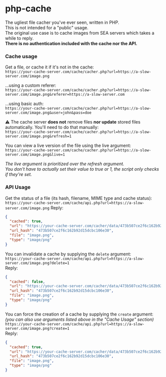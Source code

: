 # php-cache
The ugliest file cacher you've ever seen, written in PHP.  
This is not intended for a "public" usage.  
The original use case is to cache images from SEA servers which takes a while to reply.  
**There is no authentication included with the cache nor the API.**

### Cache usage
Get a file, or cache it if it's not in the cache:  
``https://your-cache-server.com/cache/cacher.php?url=https://a-slow-server.com/image.png``

...using a custom referer:  
``https://your-cache-server.com/cache/cacher.php?url=https://a-slow-server.com/image.png&referer=https://a-slow-server.com``

...using basic auth:  
``https://your-cache-server.com/cache/cacher.php?url=https://a-slow-server.com/image.png&user=john&pass=doe``

⚠️ The cache server **does not** remove files **nor update** stored files automatically. You'll need to do that manually:  
``https://your-cache-server.com/cache/cacher.php?url=https://a-slow-server.com/image.png&refresh=1``

You can view a live version of the file using the live argument:  
``https://your-cache-server.com/cache/cacher.php?url=https://a-slow-server.com/image.png&live=1``

*The live argument is prioritized over the refresh argument.  
You don't have to actually set their value to true or 1, the script only checks if they're set.*

### API Usage
Get the status of a file (its hash, filename, MIME type and cache status):  
``https://your-cache-server.com/cache/api.php?url=https://a-slow-server.com/image.png``
Reply:
````json
{
  "cached": true,
  "url": "https://your-cache-server.com/cacher/data/473b507ce2f6c162b92d15dcbc106e30/image.png",
  "url_hash": "473b507ce2f6c162b92d15dcbc106e30",
  "file": "image.png",
  "type": "image/png"
}
````

You can invalidate a cache by supplying the ``delete`` argument:  
``https://your-cache-server.com/cache/api.php?url=https://a-slow-server.com/image.png?delete=1``  
Reply:
````json
{
  "cached": false,
  "url": "https://your-cache-server.com/cacher/data/473b507ce2f6c162b92d15dcbc106e30/image.png",
  "url_hash": "473b507ce2f6c162b92d15dcbc106e30",
  "file": "image.png",
  "type": "image/png"
}
````

You can force the creation of a cache by supplying the ``create`` argument:  
*(you can also use arguments listed above in the "Cache Usage" section)*  
``https://your-cache-server.com/cache/api.php?url=https://a-slow-server.com/image.png?create=1``  
Reply:
````json
{
  "cached": true,
  "url": "https://your-cache-server.com/cacher/data/473b507ce2f6c162b92d15dcbc106e30/image.png",
  "url_hash": "473b507ce2f6c162b92d15dcbc106e30",
  "file": "image.png",
  "type": "image/png"
}
````

